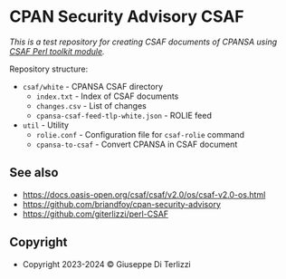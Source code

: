 # CPAN Security Advisory CSAF

*This is a test repository for creating CSAF documents of CPANSA using [CSAF Perl toolkit module](https://github.com/giterlizzi/perl-CSAF).*


Repository structure:

- `csaf/white` - CPANSA CSAF directory
	- `index.txt` - Index of CSAF documents
	- `changes.csv` - List of changes
	- `cpansa-csaf-feed-tlp-white.json` - ROLIE feed
- `util` - Utility
	- `rolie.conf` - Configuration file for `csaf-rolie` command
	- `cpansa-to-csaf` - Convert CPANSA in CSAF document

## See also

- https://docs.oasis-open.org/csaf/csaf/v2.0/os/csaf-v2.0-os.html
- https://github.com/briandfoy/cpan-security-advisory
- https://github.com/giterlizzi/perl-CSAF

## Copyright

- Copyright 2023-2024 © Giuseppe Di Terlizzi
